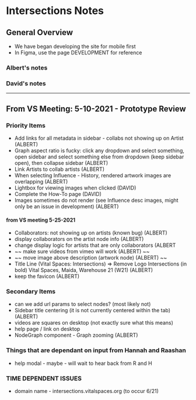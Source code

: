 # Intersections Notes

## General Overview

- We have began developing the site for mobile first
- In Figma, use the page DEVELOPMENT for reference

### Albert's notes

### David's notes

---

## From VS Meeting: 5-10-2021 - Prototype Review

### Priority Items

- Add links for all metadata in sidebar - collabs not showing up on Artist (ALBERT)
- Graph aspect ratio is fucky: click any dropdown and select something, open sidebar and select something else from dropdown (keep sidebar open), then collapse sidebar (ALBERT)
- Link Artists to collab artists (ALBERT)
- When selecting Influence - History, rendered artwork images are overlapping (ALBERT)
- Lightbox for viewing images when clicked (DAVID)
- Complete the How-To page (DAVID)
- Images sometimes do not render (see Influence desc images, might only be an issue in development) (ALBERT)

#### from VS meeting 5-25-2021

- Collaborators: not showing up on artists (known bug) (ALBERT)
- display collaborators on the artist node info (ALBERT)
- change display logic for artists that are only collaborators (ALBERT
- ~~ make sure videos from vimeo will work (ALBERT) ~~
- ~~ move image above description (artwork node) (ALBERT) ~~
- Title Line (Vital Spaces: Intersections) => Remove Logo Intersections (in bold) Vital Spaces, Maida, Warehouse 21 (W21) (ALBERT)
- keep the favicon (ALBERT)

### Secondary Items

- can we add url params to select nodes? (most likely not)
- Sidebar title centering (it is not currently centered within the tab) (ALBERT)
- videos are squares on desktop (not exactly sure what this means)
- help page / link on desktop
- NodeGraph component - Graph zooming (ALBERT)

### Things that are dependant on input from Hannah and Raashan

- help modal - maybe - will wait to hear back from R and H

### TIME DEPENDENT ISSUES

- domain name - intersections.vitalspaces.org (to occur 6/21)
